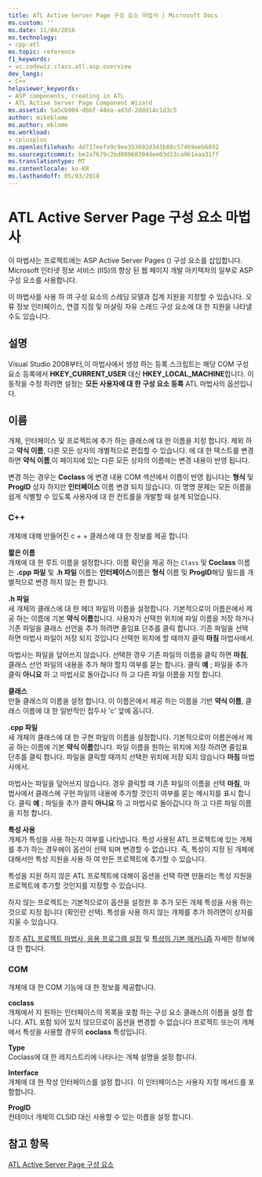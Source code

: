 ```yaml
---
title: ATL Active Server Page 구성 요소 마법사 | Microsoft Docs
ms.custom: ''
ms.date: 11/04/2016
ms.technology:
- cpp-atl
ms.topic: reference
f1_keywords:
- vc.codewiz.class.atl.asp.overview
dev_langs:
- C++
helpviewer_keywords:
- ASP components, creating in ATL
- ATL Active Server Page Component Wizard
ms.assetid: 5a5cb904-dbbf-44ea-ad3d-2ddd14c1d3c5
author: mikeblome
ms.author: mblome
ms.workload:
- cplusplus
ms.openlocfilehash: 4d717eefe9c9ee353692d343b88c57469eeb6892
ms.sourcegitcommit: be2a7679c2bd80968204dee03d13ca961eaa31ff
ms.translationtype: MT
ms.contentlocale: ko-KR
ms.lasthandoff: 05/03/2018
---
```

# <a name="atl-active-server-page-component-wizard"></a>ATL Active Server Page 구성 요소 마법사
이 마법사는 프로젝트에는 ASP Active Server Pages () 구성 요소를 삽입합니다. Microsoft 인터넷 정보 서비스 (IIS)의 향상 된 웹 페이지 개발 아키텍처의 일부로 ASP 구성 요소를 사용합니다.  
  
 이 마법사를 사용 하 여 구성 요소의 스레딩 모델과 집계 지원을 지정할 수 있습니다. 오류 정보 인터페이스, 연결 지점 및 마샬링 자유 스레드 구성 요소에 대 한 지원을 나타낼 수도 있습니다.  
  
## <a name="remarks"></a>설명  
 Visual Studio 2008부터,이 마법사에서 생성 하는 등록 스크립트는 해당 COM 구성 요소 등록에서 **HKEY_CURRENT_USER** 대신 **HKEY_LOCAL_MACHINE**합니다. 이 동작을 수정 하려면 설정는 **모든 사용자에 대 한 구성 요소 등록** ATL 마법사의 옵션입니다.  
  
## <a name="names"></a>이름  
 개체, 인터페이스 및 프로젝트에 추가 하는 클래스에 대 한 이름을 지정 합니다. 제외 하 고 **약식 이름**, 다른 모든 상자의 개별적으로 편집할 수 있습니다. 에 대 한 텍스트를 변경 하면 **약식 이름**,이 페이지에 있는 다른 모든 상자의 이름에는 변경 내용이 반영 됩니다.  
  
 변경 하는 경우는 **Coclass** 에 변경 내용 COM 섹션에서 이름이 반영 됩니다는 **형식** 및 **ProgID** 상자 하지만 **인터페이스** 이름 변경 되지 않습니다. 이 명명 문제는 모든 이름을 쉽게 식별할 수 있도록 사용자에 대 한 컨트롤을 개발할 때 설계 되었습니다.  
  
### <a name="c"></a>C++  
 개체에 대해 만들어진 c + + 클래스에 대 한 정보를 제공 합니다.  
  
 **짧은 이름**  
 개체에 대 한 루트 이름을 설정합니다. 이름 확인을 제공 하는 `Class` 및 **Coclass** 이름는 **.cpp 파일** 및 **.h 파일** 이름는 **인터페이스**이름은 **형식** 이름 및 **ProgID**해당 필드를 개별적으로 변경 하지 않는 한 합니다.  
  
 **.h 파일**  
 새 개체의 클래스에 대 한 헤더 파일의 이름을 설정합니다. 기본적으로이 이름은에서 제공 하는 이름에 기본 **약식 이름**합니다. 사용자가 선택한 위치에 파일 이름을 저장 하거나 기존 파일을 클래스 선언을 추가 하려면 줄임표 단추를 클릭 합니다. 기존 파일을 선택 하면 마법사 파일이 저장 되지 것입니다 선택한 위치에 할 때까지 클릭 **마침** 마법사에서.  
  
 마법사는 파일을 덮어쓰지 않습니다. 선택한 경우 기존 파일의 이름을 클릭 하면 **마침**, 클래스 선언 파일의 내용을 추가 해야 할지 여부를 묻는 합니다. 클릭 **예** ; 파일을 추가 클릭 **아니요** 하 고 마법사로 돌아갑니다 하 고 다른 파일 이름을 지정 합니다.  
  
 **클래스**  
 만들 클래스의 이름을 설정 합니다. 이 이름은에서 제공 하는 이름을 기반 **약식 이름**, 클래스 이름에 대 한 일반적인 접두사 'c' 앞에 옵니다.  
  
 **.cpp 파일**  
 새 개체의 클래스에 대 한 구현 파일의 이름을 설정합니다. 기본적으로이 이름은에서 제공 하는 이름에 기본 **약식 이름**합니다. 파일 이름을 원하는 위치에 저장 하려면 줄임표 단추를 클릭 합니다. 파일을 클릭할 때까지 선택한 위치에 저장 되지 않습니다 **마침** 마법사에서.  
  
 마법사는 파일을 덮어쓰지 않습니다. 경우 클릭할 때 기존 파일의 이름을 선택 **마침**, 마법사에서 클래스에 구현 파일의 내용에 추가할 것인지 여부를 묻는 메시지를 표시 합니다. 클릭 **예** ; 파일을 추가 클릭 **아니요** 하 고 마법사로 돌아갑니다 하 고 다른 파일 이름을 지정 합니다.  
  
 **특성 사용**  
 개체가 특성을 사용 하는지 여부를 나타냅니다. 특성 사용된 ATL 프로젝트에 있는 개체를 추가 하는 경우에이 옵션이 선택 되며 변경할 수 없습니다. 즉, 특성이 지정 된 개체에 대해서만 특성 지원을 사용 하 여 만든 프로젝트에 추가할 수 있습니다.  
  
 특성을 지원 하지 않은 ATL 프로젝트에 대해이 옵션을 선택 하면 만들라는 특성 지원을 프로젝트에 추가할 것인지를 지정할 수 있습니다.  
  
 하지 않는 프로젝트는 기본적으로이 옵션을 설정한 후 추가 모든 개체 특성을 사용 하는 것으로 지정 됩니다 (확인란 선택). 특성을 사용 하지 않는 개체를 추가 하려면이 상자를 지울 수 있습니다.  
  
 참조 [ATL 프로젝트 마법사, 응용 프로그램 설정](../../atl/reference/application-settings-atl-project-wizard.md) 및 [특성의 기본 메커니즘](../../windows/basic-mechanics-of-attributes.md) 자세한 정보에 대 한 합니다.  
  
### <a name="com"></a>COM  
 개체에 대 한 COM 기능에 대 한 정보를 제공합니다.  
  
 **coclass**  
 개체에서 지 원하는 인터페이스의 목록을 포함 하는 구성 요소 클래스의 이름을 설정 합니다. ATL 포함 되어 있지 않으므로이 옵션을 변경할 수 없습니다 프로젝트 또는이 개체에서 특성을 사용할 경우의 **coclass** 특성입니다.  
  
 **Type**  
 Coclass에 대 한 레지스트리에 나타나는 개체 설명을 설정 합니다.  
  
 **Interface**  
 개체에 대 한 작성 인터페이스를 설정 합니다. 이 인터페이스는 사용자 지정 메서드를 포함합니다.  
  
 **ProgID**  
 컨테이너 개체의 CLSID 대신 사용할 수 있는 이름을 설정 합니다.  
  
## <a name="see-also"></a>참고 항목  
 [ATL Active Server Page 구성 요소](../../atl/reference/adding-an-atl-active-server-page-component.md)


